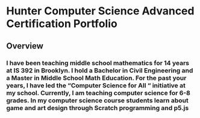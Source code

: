 # Hunter Computer Science Advanced Certification Portfolio


## Overview

### I have been teaching middle school mathematics for 14 years at IS 392 in Brooklyn. I hold a Bachelor in Civil Engineering and a Master in Middle School Math Education. For the past your years, I have led the “Computer Science for All “ initiative at my school. Currently, I am teaching computer science for 6-8 grades. In my computer science course students learn about game and art  design through Scratch programming and p5.js



